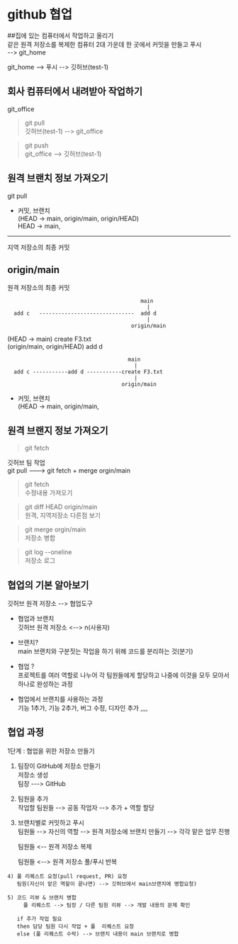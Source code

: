 # github 협업
##집에 있는 컴퓨터에서 작업하고 올리기   
같은 원격 저장소를 복제한 컴퓨터 2대 가운데 한 곳에서 커밋을 만들고 푸시   
--> git_home   
   
git_home --> 푸시 --> 깃허브(test-1)   
   
   
## 회사 컴퓨터에서 내려받아 작업하기   
git_office   
   
>git pull   
깃허브(test-1) --> git_office   
   
>git push   
git_office --> 깃허브(test-1)   
   
## 원격 브랜치 정보 가져오기   
git pull    
   
* 커밋, 브랜치   
(HEAD -> main, origin/main, origin/HEAD)   
HEAD -> main,   
----------------------   
지역 저장소의 최종 커밋   
   
origin/main      
----------------------      
원격 저장소의 최종 커밋   
   
                                              main      
                                                |      
      add c   ------------------------------  add d   
                                                |   
                                           origin/main   
        

(HEAD -> main) create F3.txt   
(origin/main, origin/HEAD) add d      
   
   
                                          main   
                                            |   
      add c -----------add d -----------create F3.txt   
                                            |   
                                        origin/main   

*  커밋, 브랜치   
(HEAD -> main, origin/main,    


## 원격 브랜지 정보 가져오기   
>git fetch   

깃허브 팀 작업   
git pull ---> git fetch + merge orgin/main   
   
>git fetch   
수정내용 가져오기   
   
>git diff HEAD origin/main   
원격, 지역저장소 다른점 보기   
   
>git merge orgin/main   
저장소 병합   

> git log --oneline   
저장소 로그   
   
   
## 협업의 기본 알아보기   
깃허브 원격 저장소 --> 협업도구   
   
* 협업과 브랜치   
깃허브 원격 저장소 <--> n(사용자)   
   
* 브랜치?    
    main  브랜치와 구분짓는 작업을 하기 위해 코드를 분리하는 것(분기)   
   
* 협업 ?   
    프로젝트를 여러 역할로 나누어 각 팀원들에게 할당하고 나중에 이것을 모두 모아서 하나로 완성하는 과정   

* 협업에서 브랜치를 사용하는 과정   
  기능 1추가, 기능 2추가, 버그 수정, 디자인 추가 ,,,,   
   
 ## 협업 과정   
  1단계 : 협업을 위한 저장소 만들기   
   
  1) 팀장이 GitHub에 저장소 만들기   
		저장소 생성   
	팀장    --->     GitHub   
   
   
  2) 팀원을 추가   
	작업할 팀원들 --> 공동 작업자 --> 추가 + 역할 할당   
   
  3) 브랜치별로 커밋하고 푸시   
      팀원들 --> 자신의 역할 --> 원격 저장소에 브랜치 만들기 --> 각각 맡은 업무 진행   
              
      팀원들 <-- 원격 저장소 복제   
   
      팀원들 <--> 원격 저장소 풀/푸시 반복   
   
    4) 풀 리퀘스트 요청(pull request, PR) 요청   
       팀원(자신이 맡은 역할이 끝나면) --> 깃허브에서 main브랜치에 병합요청)   
       
    5) 코드 리뷰 & 브랜치 병합   
         풀 리퀘스트 --> 팀장 / 다른 팀원 리뷰 --> 개발 내용의 문제 확인   
         
       if 추가 작업 필요   
       then 담당 팀원 다시 작업 + 풀  리퀘스트 요청       
       else (풀 리퀘스트 수락) --> 브랜치 내용이 main 브랜치로 병합   

   
   